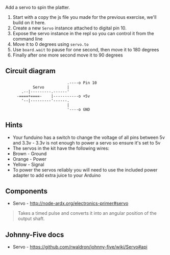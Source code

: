 Add a servo to spin the platter.

1. Start with a copy the js file you made for the previous exercise, we'll build on it here.
2. Create a new `Servo` instance attached to digital pin 10.
3. Expose the servo instance in the repl so you can control it from the command line
4. Move it to 0 degrees using `servo.to`
5. Use `board.wait` to pause for one second, then move it to 180 degrees
6. Finally after one more second move it to 90 degrees

## Circuit diagram

```
                           .----o Pin 10
            Servo          |
       .--|---------.------'
     -====+====-    |-----------o +5v
       '--|---------'------.
                           |
                           '----o GND
```

## Hints

 * Your funduino has a switch to change the voltage of all pins between 5v and 3.3v - 3.3v is not enough to power a servo so ensure it's set to 5v
 * The servos in the kit have the following wires:
  * Brown - Ground
  * Orange - Power
  * Yellow - Signal
 * To power the servos reliably you will need to use the included power adapter to add extra juice to your Arduino

## Components

- Servo - http://node-ardx.org/electronics-primer#servo

> Takes a timed pulse and converts it into an angular position of the output shaft.

## Johnny-Five docs

- Servo - https://github.com/rwaldron/johnny-five/wiki/Servo#api

